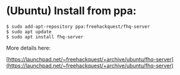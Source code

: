 # (Ubuntu) Install from ppa:

```
$ sudo add-apt-repository ppa:freehackquest/fhq-server
$ sudo apt update
$ sudo apt install fhq-server
```
More details here:

[https://launchpad.net/~freehackquest/+archive/ubuntu/fhq-server](https://launchpad.net/~freehackquest/+archive/ubuntu/fhq-server)